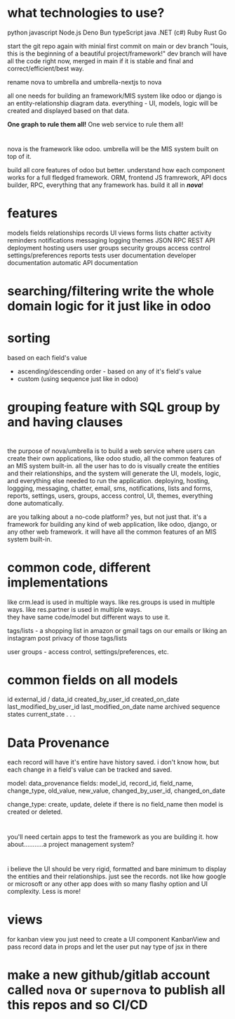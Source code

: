 # what technologies to use?
python
javascript
    Node.js
    Deno
    Bun
typeScript
java
.NET (c#)
Ruby
Rust
Go

start the git repo again with minial first commit on main or dev branch "louis, this is the beginning of a beautiful project/framework!"
dev branch will have all the code right now, merged in main if it is stable and final and correct/efficient/best way.

rename nova to umbrella and umbrella-nextjs to nova

all one needs for building an framework/MIS system like odoo or django is an entity-relationship diagram data. everything - UI, models, logic will be created and displayed based on that data.

**One graph to rule them all!**
One web service to rule them all!

#
nova is the framework like odoo. umbrella will be the MIS system built on top of it.

build all core features of odoo but better. understand how each component works for a full fledged framework. ORM, frontend JS framrework, API docs builder, RPC, everything that any framework has. build it all in ***nova***!

# features
models
fields
relationships
records
UI
views
forms
lists
chatter
activity
reminders
notifications
messaging
logging
themes
JSON RPC
REST API
deployment
hosting
users
user groups
security groups
access control
settings/preferences
reports
tests
user documentation
developer documentation
automatic API documentation



# searching/filtering write the whole domain logic for it just like in odoo

# sorting
based on each field's value
- ascending/descending order - based on any of it's field's value
- custom (using sequence just like in odoo)

# grouping feature with SQL group by and having clauses

#
the purpose of nova/umbrella is to build a web service where users can create their own applications, like odoo studio, all the common features of an MIS system built-in. all the user has to do is visually create the entities and their relationships, and the system will generate the UI, models, logic, and everything else needed to run the application. deploying, hosting, loggging, messaging, chatter, email, sms, notifications, lists and forms, reports, settings, users, groups, access control, UI, themes, everything done automatically.

are you talking about a no-code platform? yes, but not just that. it's a framework for building any kind of web application, like odoo, django, or any other web framework. it will have all the common features of an MIS system built-in.

# common code, different implementations
like crm.lead is used in multiple ways. like res.groups is used in multiple ways. like res.partner is used in multiple ways.\
they have same code/model but different ways to use it.

tags/lists - a shopping list in amazon or gmail tags on our emails or liking an instagram post
privacy of those tags/lists

user groups - access control, settings/preferences, etc.

# common fields on all models
id
external_id / data_id
created_by_user_id
created_on_date
last_modified_by_user_id
last_modified_on_date
name
archived
sequence
states
current_state
.
.
.

# Data Provenance
each record will have it's entire have history saved. i don't know how, but each change in a field's value can be tracked and saved.

model: data_provenance
fields: model_id, record_id, field_name, change_type, old_value, new_value, changed_by_user_id, changed_on_date

change_type: create, update, delete
if there is no field_name then model is created or deleted.

#
you'll need certain apps to test the framework as you are building it. how about...........a project management system?

#
i believe the UI should be very rigid, formatted and bare minimum to display the entities and their relationships. just see the records. not like how google or microsoft or any other app does with so many flashy option and UI complexity. Less is more!

# views
for kanban view you just need to create a UI component KanbanView and pass record data in props and let the user put nay type of jsx in there

# make a new github/gitlab account called `nova` or `supernova` to publish all this repos and so CI/CD
